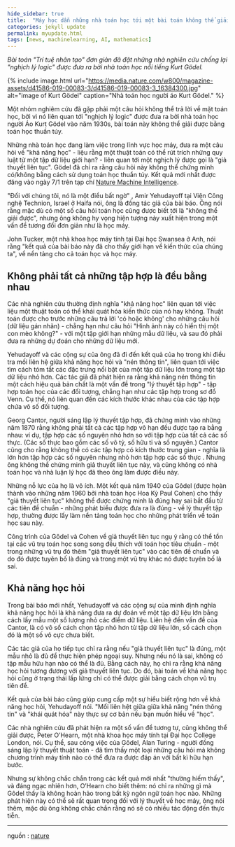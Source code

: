 ```yaml
---
hide_sidebar: true
title:  "Máy học dẫn những nhà toán học tới một bài toán không thể giải"
categories: jekyll update
permalink: myupdate.html
tags: [news, machinelearning, AI, mathematics]
---
```


*Bài toán "Trí tuệ nhân tạo" đơn giản đã đặt những nhà nghiên cứu chống lại "nghịch lý logic" được đưa ra bời nhà toán học nổi tiếng Kurt Gödel.*

{% include image.html url="https://media.nature.com/w800/magazine-assets/d41586-019-00083-3/d41586-019-00083-3_16384300.jpg" alt="image of Kurt Gödel" caption="Nhà toán học người áo Kurt Gödel." %}

Một nhóm nghiêm cứu đã gặp phải một câu hỏi không thể trả lời về mặt toán học, bởi vì nó liên quan tới "nghịch lý logic" được đưa ra bởi nhà toán học người Áo Kurt Gödel vào năm 1930s, bài toán này không thể giải được bằng toán học thuần túy.

Những nhà toán học đang làm việc trong lĩnh vực học máy, đưa ra một câu hỏi về "khả năng học" - liệu rằng một thuật toán có thể rút trích những quy luật từ một tập dữ liệu giới hạn? - liên quan tới một nghịch lý được gọi là "giả thuyết liên tục". Gödel đã chỉ ra rằng câu hỏi này không thể chứng minh có/không bằng cách sử  dụng toán học thuần túy. Kết quả mới nhất được đăng vào ngày 7/1 trên tạp chí [Nature Machine Intelligence](https://www.nature.com/articles/d41586-019-00083-3#ref-CR1).

"Đối với chúng tôi, nó là một điều bất ngờ" , Amir Yehudayoff tại Viện Công nghệ Technion, Israel ở Haifa nói, ông là đồng tác giả của bài báo. Ông nói rằng mặc dù có một số câu hỏi toán học cũng được biết tới là "không thể giải được", nhưng ông không hy vọng hiện tượng này xuất hiện trong một vấn đề tương đối đơn giản như là học máy.

John Tucker, một nhà khoa học máy tính tại Đại học Swansea ở Anh, nói rằng "kết quả của bài báo này đã cho thấy giới hạn về kiến ​​thức của chúng ta", về nền tảng cho cả toán học và học máy.

## Không phải tất cả những tập hợp là đều bằng nhau

Các nhà nghiên cứu thường định nghĩa "khả năng học" liên quan tới việc liệu một thuật toán có thể khái quát hóa kiến ​​thức của nó hay không. Thuật toán được cho trước những câu trả lời 'có hoặc không' cho những câu hỏi (dữ liệu gán nhãn) - chẳng hạn như câu hỏi "Hình ảnh này có hiển thị một con mèo không?" - với một tập giới hạn những mẫu dữ liệu, và sau đó phải đưa ra những dự đoán cho những dữ liệu mới.

Yehudayoff và các cộng sự của ông đã đi đến kết quả của họ trong khi điều tra mối liên hệ giữa khả năng học hỏi và "nén thông tin", liên quan tới việc tìm cách tóm tắt các đặc trưng nổi bật của một tập dữ liệu lớn trong một tập dữ liệu nhỏ hơn. Các tác giả đã phát hiện ra rằng khả năng nén thông tin một cách hiệu quả bản chất là một vấn đề trong "lý thuyết tập hợp" - tập hợp toán học của các đối tượng, chẳng hạn như các tập hợp trong sơ đồ Venn. Cụ thể, nó liên quan đến các kích thước khác nhau của các tập hợp chứa vô số đối tượng.

Georg Cantor, người sáng lập lý thuyết tập hợp, đã chứng minh vào những năm 1870 rằng không phải tất cả các tập hợp vô hạn đều được tạo ra bằng nhau: ví dụ, tập hợp các số nguyên nhỏ hơn so với tập hợp của tất cả các số thực. (Các số thực bao gồm các số vô tỷ, số hữu tỉ và số nguyên.) Cantor cũng cho rằng không thể có các tập hợp có kích thước trung gian - nghĩa là lớn hơn tập hợp các số nguyên nhưng nhỏ hơn tập hợp các số thực . Nhưng ông không thể chứng minh giả thuyết liên tục này, và cũng không có nhà toán học và nhà luận lý học đã theo ông làm được điều này.

Những nỗ lực của họ là vô ích. Một kết quả năm 1940 của Gôdel (được hoàn thành vào những năm 1960 bởi nhà toán học Hoa Kỳ Paul Cohen) cho thấy "giả thuyết liên tục" không thể được chứng minh là đúng hay sai bắt đầu từ các tiên đề chuẩn - những phát biểu được đưa ra là đúng - về lý thuyết tập hợp, thường được lấy làm nền tảng toán học cho những phát triển về toán học sau này.

Công trình của Gôdel và Cohen về giả thuyết liên tục ngụ ý rằng có thể tồn tại các vũ trụ toán học song song đều thích với toán học tiêu chuẩn - một trong những vũ trụ đó thêm "giả thuyết liên tục" vào các tiên đề chuẩn và do đó được tuyên bố là đúng và trong một vũ trụ khác nó được tuyên bố là sai.

## Khả năng học hỏi
Trong bài báo mới nhất, Yehudayoff và các cộng sự của mình định nghĩa khả năng học hỏi là khả năng đưa ra dự đoán về một tập dữ liệu lớn bằng cách lấy mẫu một số lượng nhỏ các điểm dữ liệu. Liên hệ đến vấn đề của Cantor, là có vô số cách chọn tập nhỏ hơn từ tập dữ liệu lớn, số cách chọn đó là một số vô cực chưa biết.

Các tác giả của họ tiếp tục chỉ ra rằng nếu "giả thuyết liên tục" là đúng, một mẫu nhỏ là đủ để thực hiện phép ngoại suy. Nhưng nếu nó là sai, không có tập mẫu hữu hạn nào có thể là đủ. Bằng cách này, họ chỉ ra rằng khả năng học hỏi tương đương với giả thuyết liên tục. Do đó, bài toán về khả năng học hỏi cũng ở trạng thái lấp lửng chỉ có thể được giải bằng cách chọn vũ trụ tiên đề.

Kết quả của bài báo cũng giúp cung cấp một sự hiểu biết rộng hơn về khả năng học hỏi, Yehudayoff nói. "Mối liên hệt giữa giữa khả năng "nén thông tin" và "khái quát hóa" này thực sự cơ bản nếu bạn muốn hiểu về  "học".

Các nhà nghiên cứu đã phát hiện ra một số vấn đề tương tự, cũng không thể giải được, Peter O’Hearn, một nhà khoa học máy tính tại Đại học College London, nói. Cụ thể, sau công việc của Gôdel, Alan Turing - người đồng sáng lập lý thuyết thuật toán - đã tìm thấy một loại những câu hỏi mà không chương trình máy tính nào có thể đưa ra được đáp án với bất kì hữu hạn bước.

Nhưng sự không chắc chắn trong các kết quả mới nhất "thường hiếm thấy", và đáng ngạc nhiên hơn, O’Hearn cho biết thêm: nó chỉ ra những gì mà Gôdel thấy là không hoàn hảo trong bất kỳ ngôn ngữ toán học nào. Những phát hiện này có thể sẽ rất quan trọng đối với lý thuyết về học máy, ông nói thêm, mặc dù ông không chắc chắn rằng nó sẽ có nhiều tác động đến thực tiễn.

__________________________________________________________________________________________________________________________
nguồn : [nature](https://www.nature.com/articles/d41586-019-00083-3)



